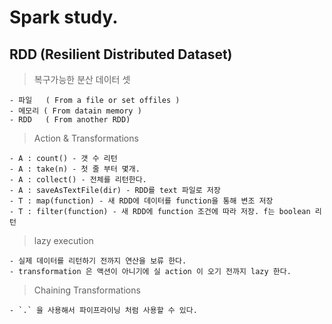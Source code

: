# Spark study.

## RDD (Resilient Distributed Dataset)

  > 복구가능한 분산 데이터 셋

    - 파일   ( From a file or set offiles )
    - 메모리 ( From datain memory )
    - RDD   ( From another RDD)

  > Action & Transformations

    - A : count() - 갯 수 리턴
    - A : take(n) - 첫 줄 부터 몇개.
    - A : collect() - 전체를 리턴한다.
    - A : saveAsTextFile(dir) - RDD를 text 파일로 저장
    - T : map(function) - 새 RDD에 데이터를 function을 통해 변조 저장
    - T : filter(function) - 새 RDD에 function 조건에 따라 저장. f는 boolean 리턴

  > lazy execution

    - 실제 데이터를 리턴하기 전까지 연산을 보류 한다.
    - transformation 은 액션이 아니기에 실 action 이 오기 전까지 lazy 한다.

  > Chaining Transformations
  
    - `.` 을 사용해서 파이프라이닝 처럼 사용할 수 있다.